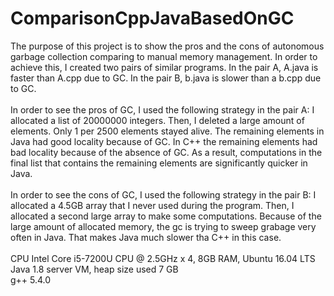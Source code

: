 # ComparisonCppJavaBasedOnGC 
The purpose of this project is to show the pros and the cons of autonomous garbage collection comparing to manual memory management. 
In order to achieve this, I created two pairs of similar programs. In the pair A, A.java is faster than A.cpp due to GC. In the pair B, 
b.java is slower than a b.cpp due to GC. <br/><br/>
In order to see the pros of GC, I used the following strategy in the pair A: I allocated a list of 20000000 integers. Then, I deleted a
large amount of elements. Only 1 per 2500 elements stayed alive. The remaining elements in Java had good locality because of GC. In C++ 
the remaining elements had bad locality because of the absence of GC. As a result, computations in the final list that contains the 
remaining elements are significantly quicker in Java.<br/><br/>
In order to see the cons of GC, I used the following strategy in the pair B: I allocated a 4.5GB array that I never used during the
program. Then, I allocated a second large array to make some computations. Because of the large amount of allocated memory, the gc is
trying to sweep grabage very often in Java. That makes Java much slower tha C++ in this case.<br/><br/>
CPU Intel Core i5-7200U CPU @ 2.5GHz x 4, 8GB RAM, Ubuntu 16.04 LTS<br/>
Java 1.8 server VM, heap size used 7 GB<br/>
g++ 5.4.0

